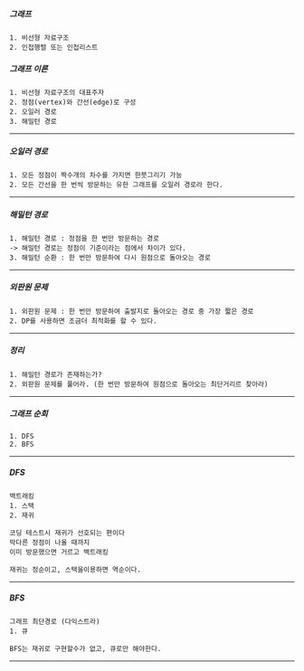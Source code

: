 <h5>그래프</h5>

    1. 비선형 자료구조
    2. 인접행렬 또는 인접리스트

<h5>그래프 이론</h5>

    1. 비선형 자료구조의 대표주자
    2. 정점(vertex)와 간선(edge)로 구성
    2. 오일러 경로
    3. 해밀턴 경로

---

<h5>오일러 경로</h5>

    1. 모든 정점이 짝수개의 차수를 가지면 한붓그리기 가능
    2. 모든 간선을 한 번씩 방문하는 유한 그래프를 오일러 경로라 한다.

---

<h5>해밀턴 경로</h5>

    1. 해밀턴 경로 : 정점을 한 번만 방문하는 경로
    -> 해밀턴 경로는 정점이 기준이라는 점에서 차이가 있다.
    3. 해밀턴 순환 : 한 번만 방문하여 다시 원점으로 돌아오는 경로

---

<h5>외판원 문제</h5>

    1. 외판원 문제 : 한 번만 방문하여 출발지로 돌아오는 경로 중 가장 짧은 경로
    2. DP를 사용하면 조금더 최적화를 할 수 있다.    

---

<h5>정리</h5>

    1. 해밀턴 경로가 존재하는가?
    2. 외판원 문제를 풀어라. (한 번만 방문하여 원점으로 돌아오는 최단거리르 찾아라)

---

<h5>그래프 순회</h5>

    1. DFS
    2. BFS
    
---

<h5>DFS</h5>

    백트래킹
    1. 스택
    2. 재귀

    코딩 테스트시 재귀가 선호되는 편이다
    막다른 정점이 나올 때까지
    이미 방문했으면 거르고 백트래킹
    
    재귀는 정순이고, 스택을이용하면 역순이다.

---

<h5>BFS</h5>

    그래프 최단경로 (다익스트라)
    1. 큐

    BFS는 재귀로 구현할수가 없고, 큐로만 해야한다.

---